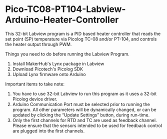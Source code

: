 # Pico-TC08-PT104-Labview-Arduino-Heater-Controller
This 32-bit Labview program is a PID based heater controller that reads the set point (SP) temperature via Picolog TC-08 and/or PT-104, and controls the heater output through PWM. 

Things you need to do before running the Labview Program.
  1. Install MakerHub's Lynx package in Labview
  2. Download Picotech's Picolog SDK
  3. Upload Lynx firmware onto Arduino

Important items to take note:
  1. You have to use 32-bit Labview to run this program as it uses a 32-bit Picolog device driver.
  2. Arduino Communication Port must be selected prior to running the program. All other parameters will be dynamically changed, or can be      updated by clicking the “Update Settings” button, during run-time.
  3. Only the first channels for RTD and TC are used as feedback channel. Please ensure that the sensors intended to be used for feedback      control are plugged into the first channels.
